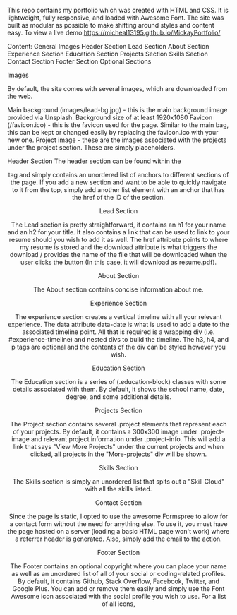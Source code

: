 This repo contains my portfolio which was created with HTML and CSS. It is lightweight, fully responsive, and loaded with Awesome Font. The site was built as modular as possible to make shifting around styles and content easy. 
To view a live demo https://micheal13195.github.io/MickayPortfolio/

Content:
General
Images
Header Section
Lead Section
About Section
Experience Section
Education Section
Projects Section
Skills Section
Contact Section
Footer Section
Optional Sections


Images

By default, the site comes with several images, which are downloaded from the web.

Main background (images/lead-bg.jpg) - this is the main background image provided via Unsplash. Background size of at least 1920x1080
Favicon (/favicon.ico) - this is the favicon used for the page. Similar to the main bag, this can be kept or changed easily by replacing the favicon.ico with your new one.
Project image - these are the images associated with the projects under the project section. These are simply placeholders.

Header Section
The header section can be found within the <header> tag and simply contains an unordered list of anchors to different sections of the page. If you add a new section and want to be able to quickly navigate to it from the top, simply add another list element with an anchor that has the href of the ID of the section.

Lead Section

The Lead section is pretty straightforward, it contains an h1 for your name and an h2 for your title. It also contains a link that can be used to link to your resume should you wish to add it as well. 
The href attribute points to where my resume is stored and the download attribute is what triggers the download / provides the name of the file that will be downloaded when the user clicks the button (In this case, it will download as resume.pdf).

About Section

The About section contains concise information about me. 

Experience Section

The experience section creates a vertical timeline with all your relevant experience. 
The data attribute data-date is what is used to add a date to the associated timeline point. All that is required is a wrapping div (i.e. #experience-timeline) and nested divs to build the timeline. The h3, h4, and p tags are optional and the contents of the div can be styled however you wish.

Education Section

The Education section is a series of (.education-block) classes with some details associated with them. By default, it shows the school name, date, degree, and some additional details.

Projects Section

The Project section contains several .project elements that represent each of your projects. By default, it contains a 300x300 image under .project-image and relevant project information under .project-info.
This will add a link that says "View More Projects" under the current projects and when clicked, all projects in the "More-projects" div will be shown.

Skills Section

The Skills section is simply an unordered list that spits out a "Skill Cloud" with all the skills listed. 

Contact Section

Since the page is static, I opted to use the awesome Formspree to allow for a contact form without the need for anything else. To use it, you must have the page hosted on a server (loading a basic HTML page won't work) where a referrer header is generated. Also, simply add the email to the action.

Footer Section

The Footer contains an optional copyright where you can place your name as well as an unordered list of all of your social or coding-related profiles. By default, it contains Github, Stack Overflow, Facebook, Twitter, and Google Plus. You can add or remove them easily and simply use the Font Awesome icon associated with the social profile you wish to use. For a list of all icons,

